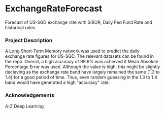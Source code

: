 # ExchangeRateForecast
Forecast of US-SGD exchange rate with SIBOR, Daily Fed Fund Rate and historical rates

### Project Description

A Long Short-Term Memory network was used to predict the daily exchange rate figures for US-SGD. The relevant datasets can be
found in the repo. Overall, a high accuracy of 99.9% was achieved if Mean Absolute Percentage Error was used. Although the value
is high, this might be slightly decieving as the exchange rate band have largely remained the same (1.3 to 1.4) for a good
period of time. Thus, even random guessing in the 1.3 to 1.4 band would have generated a high "accuracy" rate. 

### Acknowledgements 

A-Z Deep Learning
